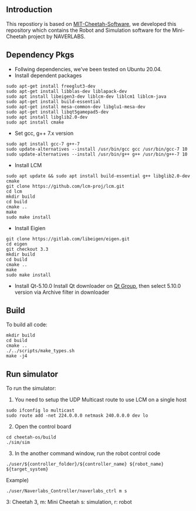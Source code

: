 ## Introduction
This repostiory is based on [MIT-Cheetah-Software](https://github.com/mit-biomimetics/Cheetah-Software), we developed this repository which contains the Robot and Simulation software for the Mini-Cheetah project by NAVERLABS. 

## Dependency Pkgs
* Follwing dependencies, we've been tested on Ubuntu 20.04. 
* Install dependent packages 
```
sudo apt-get install freeglut3-dev
sudo apt-get install libblas-dev liblapack-dev
sudo apt install libeigen3-dev liblcm-dev liblcm1 liblcm-java
sudo apt-get install build-essential
sudo apt-get install mesa-common-dev libglu1-mesa-dev
sudo apt-get install libqt5gamepad5-dev
sudo apt install libglib2.0-dev
sudo apt install cmake 
```

* Set gcc, g++ 7.x version 
```
sudo apt install gcc-7 g++-7
sudo update-alternatives --install /usr/bin/gcc gcc /usr/bin/gcc-7 10
sudo update-alternatives --install /usr/bin/g++ g++ /usr/bin/g++-7 10
```

* Install LCM
```
sudo apt update && sudo apt install build-essential g++ libglib2.0-dev cmake
git clone https://github.com/lcm-proj/lcm.git 
cd lcm
mkdir build
cd build
cmake ..
make 
sudo make install
```

* Install Eigien
```
git clone https://gitlab.com/libeigen/eigen.git
cd eigen
git checkout 3.3 
mkdir build 
cd build 
cmake ..
make 
sudo make install
```

* Install Qt-5.10.0 
Install Qt downloader on [Qt Group](https://www.qt.io/download), then select 5.10.0 version via Archive filter in downloader

## Build
To build all code:
```
mkdir build
cd build
cmake ..
./../scripts/make_types.sh
make -j4
```

## Run simulator
To run the simulator:
1. You need to setup the UDP Multicast route to use LCM on a single host
```
sudo ifconfig lo multicast
sudo route add -net 224.0.0.0 netmask 240.0.0.0 dev lo
```
2. Open the control board
```
cd cheetah-os/build
./sim/sim
```
3. In the another command window, run the robot control code
```
./user/${controller_folder}/${controller_name} ${robot_name} ${target_system}
```
Example)
```
./user/Naverlabs_Controller/naverlabs_ctrl m s

```
3: Cheetah 3, m: Mini Cheetah
s: simulation, r: robot


